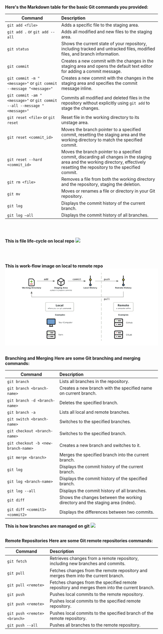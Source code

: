 
**Here's the Markdown table for the basic Git commands you provided:**

| Command | Description |
|---|:---|
| `git add <file>` | Adds a specific file to the staging area. |
| `git add .` or `git add --all` | Adds all modified and new files to the staging area. |
| `git status` | Shows the current state of your repository, including tracked and untracked files, modified files, and branch information. |
| `git commit` | Creates a new commit with the changes in the staging area and opens the default text editor for adding a commit message. |
| `git commit -m "<message>"` or `git commit --message "<message>"` | Creates a new commit with the changes in the staging area and specifies the commit message inline. |
| `git commit -am "<message>"` or `git commit --all --message "<message>"` | Commits all modified and deleted files in the repository without explicitly using `git add` to stage the changes. |
| `git reset <file>` or `git reset` | Reset file in the working directory to its unstage area. |
| `git reset <commit_id>` | Moves the branch pointer to a specified commit, resetting the staging area and the working directory to match the specified commit. |
| `git reset --hard <commit_id>` | Moves the branch pointer to a specified commit, discarding all changes in the staging area and the working directory, effectively resetting the repository to the specified commit. |
| `git rm <file>` | Removes a file from both the working directory and the repository, staging the deletion. |
| `git mv` | Moves or renames a file or directory in your Git repository. |
|`git log`|Displays the commit history of the current branch.|
|`git log –all`|Displays the commit history of all branches.|

<br><br>

**This is file life-cycle on local repo**
![](images/git-lifecycle.png)
<br><br><br><br>

**This is work-flow image on local to remote repo**
![](images/git-workflow.png)
<br><br>

**Branching and Merging**
**Here are some Git branching and merging commands:**

| Command                       | Description                                                                       |
|-------------------------------|:-----------------------------------------------------------------------------------|
| `git branch`                  | Lists all branches in the repository.                                               |
| `git branch <branch-name>`    | Creates a new branch with the specified name on current branch.                                      |
| `git branch -d <branch-name>` | Deletes the specified branch.                                                       |
| `git branch -a`               | Lists all local and remote branches.                                               |
| `git switch <branch-name>`    | Switches to the specified  branches.                                                         |
| `git checkout <branch-name>`  | Switches to the specified branch.                                                  |
| `git checkout -b <new-branch-name>` | Creates a new branch and switches to it.                                             |
| `git merge <branch>`           | Merges the specified branch into the current branch.                                 |
| `git log`                     | Displays the commit history of the current branch.                                  |
| `git log <branch-name>`       | Displays the commit history of the specified branch.                                 |
| `git log --all`               | Displays the commit history of all branches.                                       |
| `git diff` | Shows the changes between the working directory and the staging area (index). |
| `git diff <commit1> <commit2>` | Displays the differences between two commits. |

**This is how branches are managed on git**
![](images/git-tutorials-How-Git-branches-work.webp)
<br><br>

**Remote Repositories**
**Here are some Git remote repositories commands:**

| Command                 | Description                                                                                                  |
|-------------------------|:--------------------------------------------------------------------------------------------------------------|
| `git fetch`              | Retrieves changes from a remote repository, including new branches and commits.                          |
| `git pull`               | Fetches changes from the remote repository and merges them into the current branch.                         |
| `git pull <remote>`      | Fetches changes from the specified remote repository and merges them into the current branch.                |
| `git push`               | Pushes local commits to the remote repository.                                                             |
| `git push <remote>`      | Pushes local commits to the specified remote repository.                                                   |
| `git push <remote> <branch>` | Pushes local commits to the specified branch of the remote repository.                                     |
| `git push --all`         | Pushes all branches to the remote repository.                                                                |